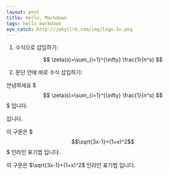 ```yaml
---
layout: post
title: Hello, Markdown
tags: hello markdown
eye_catch: http://jekyllrb.com/img/logo-2x.png
---
```


<script type="text/javascript" src="http://cdn.mathjax.org/mathjax/latest/MathJax.js?config=TeX-AMS-MML_HTMLorMML"></script>

1. 수식으로 삽입하기:


$$ \zeta(s)=\sum_{i=1}^{\infty} \frac{1}{n^s} $$


2. 문단 안에 바로 수식 삽입하기:

안녕하세요 $$$ \zeta(s)=\sum_{i=1}^{\infty} \frac{1}{n^s} $$$ 입니다.

입니다.

이 구문은 $$$\sqrt{3x-1}+(1+x)^2$$$ 인라인 표기법 입니다.

이 구문은 $\sqrt{3x-1}+(1+x)^2$ 인라인 표기법 입니다.
